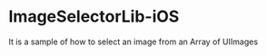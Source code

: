 ImageSelectorLib-iOS
====================

It is a sample of how to select an image from an Array of UIImages